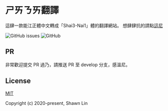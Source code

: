 # ㄕㄞㄋㄞ翻譯
這肆一款能江正體中文轉成「Shai3-Nai1」體的翻譯網站。
想肆肆抗的請點[這尼](https://shawnlin0201.github.io/shai3-nai1-translator/)

<!--![GitHub release (latest by date)](https://img.shields.io/github/v/release/shawnlin0201/shai3-nai1-translator)-->
![GitHub issues](https://img.shields.io/github/issues/shawnlin0201/shai3-nai1-translator)
![GitHub](https://img.shields.io/github/license/shawnlin0201/shai3-nai1-translator)

## PR
非常歡迎提交 PR 過乃，請推送 PR 至 develop 分支，感溫尼。

## License

[MIT](https://github.com/shawnlin0201/shai3-nai1-translator/blob/master/LICENSE)

Copyright (c) 2020-present, Shawn Lin
